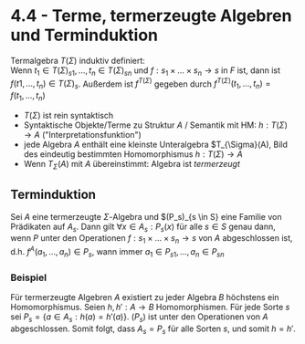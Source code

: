 # 4.4 - Terme, termerzeugte Algebren und Terminduktion
Termalgebra $T(\Sigma)$ induktiv definiert:  
Wenn $t_1 \in T(\Sigma)_{s1},...,t_n \in T(\Sigma)_{sn}$ und $f: s_1 \times ... \times s_n \to s$
in $F$ ist, dann ist $f(t1,...,t_n) \in T(\Sigma)_s$. Außerdem ist $f^{T(\Sigma)}$ gegeben durch
$f^{T(\Sigma)}(t_1,...,t_n) = f(t_1,...,t_n)$

- $T(\Sigma)$ ist rein syntaktisch
- Syntaktische Objekte/Terme zu Struktur $A$ / Semantik mit HM: $h: T(\Sigma) \to A$ ("Interpretationsfunktion")
- jede Algebra $A$ enthält eine kleinste Unteralgebra $T_{\Sigma}(A), Bild des eindeutig bestimmten Homomorphismus $h: T(\Sigma) \to A$
- Wenn $T_\Sigma(A)$ mit $A$ übereinstimmt: Algebra ist *termerzeugt*

## Terminduktion
Sei $A$ eine termerzeugte $\Sigma$-Algebra und $(P_s)_{s \in S} eine Familie von Prädikaten auf
$A_s$. Dann gilt $\forall x \in A_s: P_s(x)$ für alle $s \in S$ genau dann, wenn
$P$ unter den Operationen $f: s_1 \times ... \times s_n \to s$ von $A$ abgeschlossen ist, d.h.
$f^A(a_1,...,a_n) \in P_s$, wann immer $a_1 \in P_{s1},...,a_n \in P_{sn}$ 

### Beispiel
Für termerzeugte Algebren $A$ existiert zu jeder Algebra $B$ höchstens ein Homomorphismus.
Seien $h, h': A \to B$ Homomorphismen. Für jede Sorte $s$ sei $P_s = \{a \in A_s: h(a) = h'(a)\}$. 
$(P_s)$ ist unter den Operationen von $A$ abgeschlossen. Somit folgt, dass $A_s = P_s$ 
für alle Sorten $s$, und somit $h = h'$.

